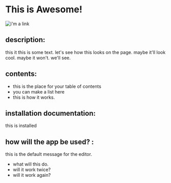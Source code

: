 # This is Awesome! 
 ![i'm a link](https://img.shields.io/badge/license-MIT-blue.svg) 
 ## description: 
 this it this is some text. let's see how this looks on the page. maybe it'll look cool. maybe it won't. we'll see. 
 ## contents: 
  
 - this is the place for your table of contents 
 - you can make a list here 
 - this is how it works. 
 ## installation documentation: 
 this is installed 
 ## how will the app be used? : 
  
 this is the default message for the editor. 
 * what will this do. 
 * will it work twice? 
 * will it work again?